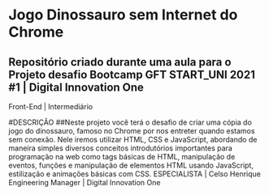 # Jogo Dinossauro sem Internet do Chrome


## Repositório criado durante uma aula para o Projeto desafio Bootcamp GFT START_UNI 2021 #1 | Digital Innovation One
 Front-End | Intermediário

#DESCRIÇÃO
##Neste projeto você terá o desafio de criar uma cópia do jogo do dinossauro, famoso no Chrome por nos entreter quando estamos sem conexão. Nele iremos utilizar HTML, CSS e JavaScript, abordando de maneira simples diversos conceitos introdutórios importantes para programação na web como tags básicas de HTML, manipulação de eventos, funções e manipulação de elementos HTML usando JavaScript, estilização e animações básicas com CSS.
ESPECIALISTA | Celso Henrique
Engineering Manager | Digital Innovation One
